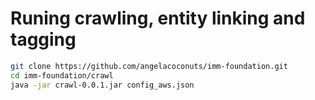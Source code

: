 Runing crawling, entity linking and tagging
=========

```sh
git clone https://github.com/angelacoconuts/imm-foundation.git
cd imm-foundation/crawl
java -jar crawl-0.0.1.jar config_aws.json
```